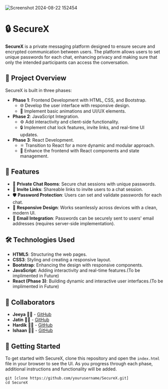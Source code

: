 ![Screenshot 2024-08-22 152454](https://github.com/user-attachments/assets/03d08bd3-d6fc-4627-a9e7-709d84a8b263)
 <h1>🔒 SecureX</h1>
    <p><strong>SecureX</strong> is a private messaging platform designed to ensure secure and encrypted communication between users. The platform allows users to set unique passwords for each chat, enhancing privacy and making sure that only the intended participants can access the conversation.</p>
    <h2>🚀 Project Overview</h2>
    <p>SecureX is built in three phases:</p>
    <ul>
        <li><strong>Phase 1</strong>: Frontend Development with HTML, CSS, and Bootstrap.
            <ul>
                <li>🌐 Develop the user interface with responsive design.</li>
                <li>🎨 Implement basic animations and UI/UX elements.</li>
            </ul>
        </li>
        <li><strong>Phase 2</strong>: JavaScript Integration.
            <ul>
                <li>⚙️ Add interactivity and client-side functionality.</li>
                <li>🔒 Implement chat lock features, invite links, and real-time UI updates.</li>
            </ul>
        </li>
        <li><strong>Phase 3</strong>: React Development.
            <ul>
                <li>⚛️ Transition to React for a more dynamic and modular approach.</li>
                <li>🚀 Enhance the frontend with React components and state management.</li>
            </ul>
        </li>
    </ul>
    <h2>🌟 Features</h2>
    <ul>
        <li>🔐 <strong>Private Chat Rooms</strong>: Secure chat sessions with unique passwords.</li>
        <li>🔗 <strong>Invite Links</strong>: Shareable links to invite users to a chat session.</li>
        <li>🛡️ <strong>Password Protection</strong>: Users can set and validate passwords for each chat.</li>
        <li>📱 <strong>Responsive Design</strong>: Works seamlessly across devices with a clean, modern UI.</li>
        <li>📧 <strong>Email Integration</strong>: Passwords can be securely sent to users' email addresses (requires server-side implementation).</li>
    </ul>
    <h2>🛠️ Technologies Used</h2>
    <ul>
        <li><strong>HTML5</strong>: Structuring the web pages.</li>
        <li><strong>CSS3</strong>: Styling and creating a responsive layout.</li>
        <li><strong>Bootstrap</strong>: Enhancing the design with responsive components.</li>
        <li><strong>JavaScript</strong>: Adding interactivity and real-time features.(To be implimented in Future)</li>
        <li><strong>React (Phase 3)</strong>: Building dynamic and interactive user interfaces.(To be implimented in Future)</li>
    </ul>
    <h2>👥 Collaborators</h2>
    <ul>
        <li><strong>Jeeya</strong> 🧑‍💻 - <a href="https://github.com/jeeya-github" target="_blank">GitHub</a></li>
        <li><strong>Jatin</strong> 👨‍💻 - <a href="https://github.com/jatin-github" target="_blank">GitHub</a></li>
        <li><strong>Hardik</strong> 👨‍💻 - <a href="https://github.com/hardik-github" target="_blank">GitHub</a></li>
        <li><strong>Ishaan</strong> 👨‍💻 - <a href="https://github.com/ishaan-github" target="_blank">GitHub</a></li>
    </ul> 
    <h2>🚀 Getting Started</h2>
    <p>To get started with SecureX, clone this repository and open the <code>index.html</code> file in your browser to see the UI. As you progress through each phase, additional instructions and functionality will be added.</p>
    <pre>
<code>git [clone https://github.com/yourusername/SecureX.git]
cd SecureX
</code>
    </pre>
